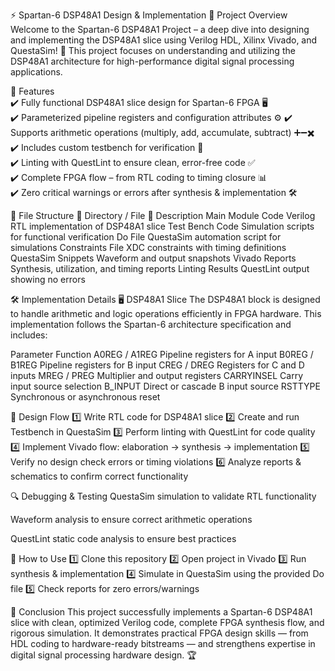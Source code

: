⚡ Spartan-6 DSP48A1 Design & Implementation
📌 Project Overview
Welcome to the Spartan-6 DSP48A1 Project – a deep dive into designing and implementing the DSP48A1 slice using Verilog HDL, Xilinx Vivado, and QuestaSim! 🚀 This project focuses on understanding and utilizing the DSP48A1 architecture for high-performance digital signal processing applications.

🎯 Features		
✔️ Fully functional DSP48A1 slice design for Spartan-6 FPGA 🖥️		
✔️ Parameterized pipeline registers and configuration attributes ⚙️	
✔️ Supports arithmetic operations (multiply, add, accumulate, subtract) ➕➖✖️	
✔️ Includes custom testbench for verification 🧪      
✔️ Linting with QuestLint to ensure clean, error-free code ✅	
✔️ Complete FPGA flow – from RTL coding to timing closure 📊  
✔️ Zero critical warnings or errors after synthesis & implementation 🛠️	


📂 File Structure
📁 Directory / File	📜 Description
Main Module Code	Verilog RTL implementation of DSP48A1 slice
Test Bench Code	Simulation scripts for functional verification
Do File	QuestaSim automation script for simulations
Constraints File	XDC constraints with timing definitions
QuestaSim Snippets	Waveform and output snapshots
Vivado Reports	Synthesis, utilization, and timing reports
Linting Results	QuestLint output showing no errors

🛠️ Implementation Details
🖥️ DSP48A1 Slice
The DSP48A1 block is designed to handle arithmetic and logic operations efficiently in FPGA hardware. This implementation follows the Spartan-6 architecture specification and includes:

Parameter	Function
A0REG / A1REG	Pipeline registers for A input
B0REG / B1REG	Pipeline registers for B input
CREG / DREG	Registers for C and D inputs
MREG / PREG	Multiplier and output registers
CARRYINSEL	Carry input source selection
B_INPUT	Direct or cascade B input source
RSTTYPE	Synchronous or asynchronous reset

📏 Design Flow
1️⃣ Write RTL code for DSP48A1 slice
2️⃣ Create and run Testbench in QuestaSim
3️⃣ Perform linting with QuestLint for code quality
4️⃣ Implement Vivado flow: elaboration → synthesis → implementation
5️⃣ Verify no design check errors or timing violations
6️⃣ Analyze reports & schematics to confirm correct functionality

🔍 Debugging & Testing
QuestaSim simulation to validate RTL functionality

Waveform analysis to ensure correct arithmetic operations

QuestLint static code analysis to ensure best practices

🚀 How to Use
1️⃣ Clone this repository
2️⃣ Open project in Vivado
3️⃣ Run synthesis & implementation
4️⃣ Simulate in QuestaSim using the provided Do file
5️⃣ Check reports for zero errors/warnings

🎯 Conclusion
This project successfully implements a Spartan-6 DSP48A1 slice with clean, optimized Verilog code, complete FPGA synthesis flow, and rigorous simulation. It demonstrates practical FPGA design skills — from HDL coding to hardware-ready bitstreams — and strengthens expertise in digital signal processing hardware design. 🏆
